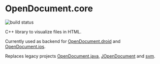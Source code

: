 # OpenDocument.core
![build status](https://travis-ci.org/andiwand/OpenDocument.core.svg?branch=development)

C++ library to visualize files in HTML.

Currently used as backend for [OpenDocument.droid](https://github.com/TomTasche/OpenDocument.droid) and [OpenDocument.ios](https://github.com/TomTasche/OpenDocument.ios).

Replaces legacy projects [OpenDocument.java](https://github.com/andiwand/OpenDocument.java), [JOpenDocument](https://github.com/andiwand/JOpenDocument) and [svm](https://github.com/andiwand/svm).
